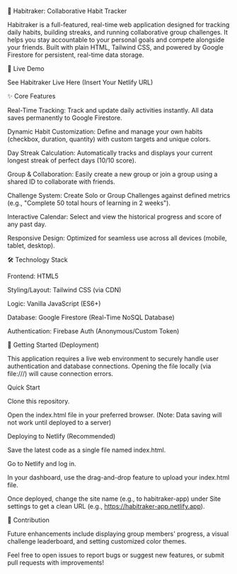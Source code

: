 🔗 Habitraker: Collaborative Habit Tracker

Habitraker is a full-featured, real-time web application designed for tracking daily habits, building streaks, and running collaborative group challenges. It helps you stay accountable to your personal goals and compete alongside your friends. Built with plain HTML, Tailwind CSS, and powered by Google Firestore for persistent, real-time data storage.

🌟 Live Demo

See Habitraker Live Here (Insert Your Netlify URL)

✨ Core Features

Real-Time Tracking: Track and update daily activities instantly. All data saves permanently to Google Firestore.

Dynamic Habit Customization: Define and manage your own habits (checkbox, duration, quantity) with custom targets and unique colors.

Day Streak Calculation: Automatically tracks and displays your current longest streak of perfect days (10/10 score).

Group & Collaboration: Easily create a new group or join a group using a shared ID to collaborate with friends.

Challenge System: Create Solo or Group Challenges against defined metrics (e.g., "Complete 50 total hours of learning in 2 weeks").

Interactive Calendar: Select and view the historical progress and score of any past day.

Responsive Design: Optimized for seamless use across all devices (mobile, tablet, desktop).

🛠️ Technology Stack

Frontend: HTML5

Styling/Layout: Tailwind CSS (via CDN)

Logic: Vanilla JavaScript (ES6+)

Database: Google Firestore (Real-Time NoSQL Database)

Authentication: Firebase Auth (Anonymous/Custom Token)

🚀 Getting Started (Deployment)

This application requires a live web environment to securely handle user authentication and database connections. Opening the file locally (via file:///) will cause connection errors.

Quick Start

Clone this repository.

Open the index.html file in your preferred browser. (Note: Data saving will not work until deployed to a server)

Deploying to Netlify (Recommended)

Save the latest code as a single file named index.html.

Go to Netlify and log in.

In your dashboard, use the drag-and-drop feature to upload your index.html file.

Once deployed, change the site name (e.g., to habitraker-app) under Site settings to get a clean URL (e.g., https://habitraker-app.netlify.app).

🤝 Contribution

Future enhancements include displaying group members' progress, a visual challenge leaderboard, and setting customized color themes.

Feel free to open issues to report bugs or suggest new features, or submit pull requests with improvements!

